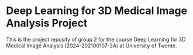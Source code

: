 # Deep Learning for 3D Medical Image Analysis Project

This is the project reposity of group 2 for the course Deep Learning for 3D Medical Image Analysis (2024-202100107-2A) at University of Twente.
